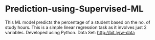 # Prediction-using-Supervised-ML



This ML model predicts the percentage of a student based on the no. of study hours.
This is a simple linear regression task as it involves just 2 variables.
Developed using Python.
Data Set: http://bit.ly/w-data
